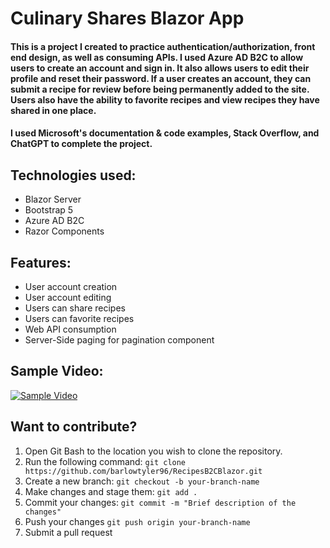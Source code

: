 # Culinary Shares Blazor App

#### This is a project I created to practice authentication/authorization, front end design, as well as consuming APIs. I used Azure AD B2C to allow users to create an account and sign in. It also allows users to edit their profile and reset their password. If a user creates an account, they can submit a recipe for review before being permanently added to the site. Users also have the ability to favorite recipes and view recipes they have shared in one place.

#### I used Microsoft's documentation & code examples, Stack Overflow, and ChatGPT to complete the project.

## Technologies used: 
* Blazor Server
* Bootstrap 5
* Azure AD B2C
* Razor Components

## Features: 
* User account creation
* User account editing
* Users can share recipes
* Users can favorite recipes
* Web API consumption
* Server-Side paging for pagination component

## Sample Video: 
[![Sample Video](https://img.youtube.com/vi/_8VXPkA6Rto/0.jpg)](https://www.youtube.com/watch?v=_8VXPkA6Rto)

## Want to contribute?
1. Open Git Bash to the location you wish to clone the repository.
2. Run the following command:
   ```git clone https://github.com/barlowtyler96/RecipesB2CBlazor.git```
4. Create a new branch:
   ```git checkout -b your-branch-name```
6. Make changes and stage them:
   ```git add .```
7. Commit your changes:
   ```git commit -m "Brief description of the changes"```
8. Push your changes
   ```git push origin your-branch-name```
9. Submit a pull request













